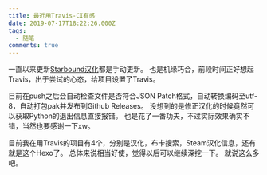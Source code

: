 ```yaml
---
title: 最近用Travis-CI有感
date: 2019-07-17T18:22:26.000Z
tags:
  - 随笔
comments: true
---
```

一直以来更新[Starbound汉化](https://github.com/sffxzzp/Starbound-Chinese)都是手动更新。
也是机缘巧合，前段时间正好想起Travis，出于尝试的心态，给项目设置了Travis。

目前在push之后会自动检查文件是否符合JSON Patch格式，自动转换编码至utf-8，自动打包pak并发布到Github Releases。
没想到的是修正汉化的时候竟然可以获取Python的退出信息直接报错。
也是花了一番功夫，不过实际效果确实不错，当然也要感谢一下xw。

目前我在用Travis的项目有4个，分别是汉化，布卡搜索，Steam汉化信息，还有就是这个Hexo了。
总体来说相当好使，觉得以后可以继续深挖一下。
就说这么多吧。
